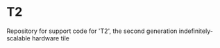 # T2
Repository for support code for 'T2', the second generation indefinitely-scalable hardware tile
